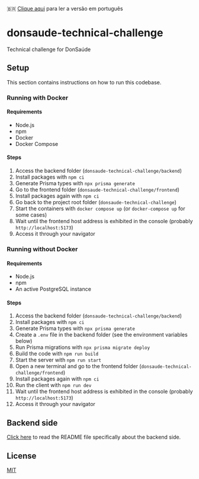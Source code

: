 🇧🇷 [Clique aqui](./README_pt-br.md) para ler a versão em português

# donsaude-technical-challenge

Technical challenge for DonSaúde

## Setup
This section contains instructions on how to run this codebase.

### Running with Docker
#### Requirements
- Node.js
- npm
- Docker
- Docker Compose

#### Steps
1. Access the backend folder (`donsaude-technical-challenge/backend`)
2. Install packages with `npm ci`
3. Generate Prisma types with `npx prisma generate`
4. Go to the frontend folder (`donsaude-technical-challenge/frontend`)
5. Install packages again with `npm ci`
6. Go back to the project root folder (`donsaude-technical-challenge`)
7. Start the containers with `docker compose up` (or `docker-compose up` for some cases)
8. Wait until the frontend host address is exhibited in the console (probably `http://localhost:5173`)
9. Access it through your navigator

### Running without Docker
#### Requirements
- Node.js
- npm
- An active PostgreSQL instance

#### Steps
1. Access the backend folder (`donsaude-technical-challenge/backend`)
2. Install packages with `npm ci`
3. Generate Prisma types with `npx prisma generate`
4. Create a `.env` file in the backend folder (see the environment variables below)
5. Run Prisma migrations with `npx prisma migrate deploy`
6. Build the code with `npm run build`
7. Start the server with `npm run start`
8. Open a new terminal and go to the frontend folder (`donsaude-technical-challenge/frontend`)
9. Install packages again with `npm ci`
10. Run the client with `npm run dev`
11. Wait until the frontend host address is exhibited in the console (probably `http://localhost:5173`)
12. Access it through your navigator

## Backend side
[Click here](./backend/README.md) to read the README file specifically about the backend side.

## License
[MIT](./LICENSE)
